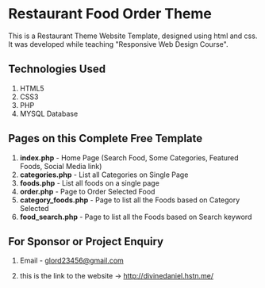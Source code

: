 # Restaurant Food Order Theme
This is a Restaurant Theme Website Template, designed using html and css. It was developed while teaching "Responsive Web Design Course".

## Technologies Used
1. HTML5
2. CSS3
3. PHP
4. MYSQL Database

## Pages on this Complete Free Template
1. **index.php** - Home Page (Search Food, Some Categories, Featured Foods, Social Media link)
2. **categories.php** - List all Categories on Single Page
3. **foods.php** - List all foods on a single page
4. **order.php** - Page to Order Selected Food
5. **category_foods.php** - Page to list all the Foods based on Category Selected
6. **food_search.php** - Page to list all the Foods based on Search keyword


## For Sponsor or Project Enquiry
1. Email - glord23456@gmail.com

2. this is the link to the website -> http://divinedaniel.hstn.me/
